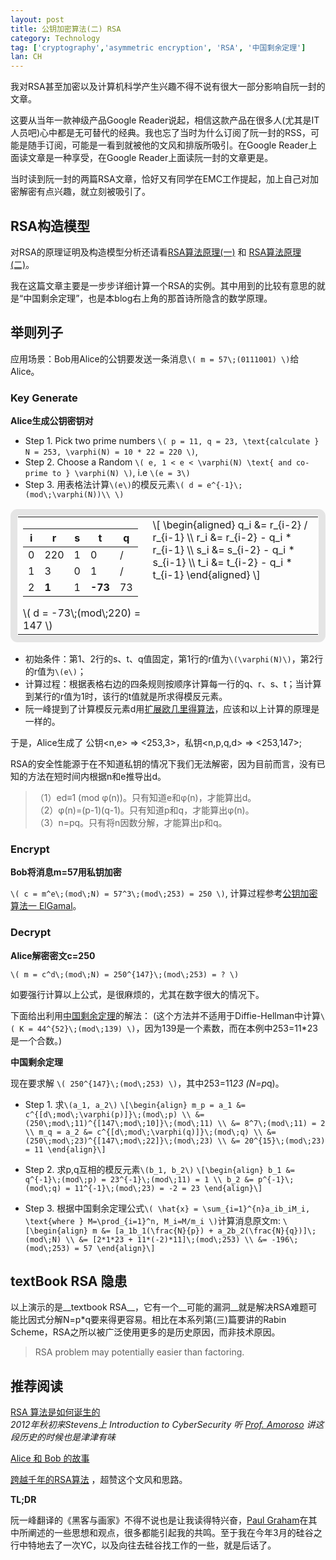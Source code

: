 ```yaml
---
layout: post
title: 公钥加密算法(二) RSA
category: Technology
tag: ['cryptography','asymmetric encryption', 'RSA', '中国剩余定理']
lan: CH
---
```


我对RSA甚至加密以及计算机科学产生兴趣不得不说有很大一部分影响自阮一封的文章。

这要从当年一款神级产品Google Reader说起，相信这款产品在很多人(尤其是IT人员吧)心中都是无可替代的经典。我也忘了当时为什么订阅了阮一封的RSS，可能是随手订阅，可能是一看到就被他的文风和排版所吸引。在Google Reader上面读文章是一种享受，在Google Reader上面读阮一封的文章更是。

<!--preview-->

当时读到阮一封的两篇RSA文章，恰好又有同学在EMC工作提起，加上自己对加密解密有点兴趣，就立刻被吸引了。

## RSA构造模型

对RSA的原理证明及构造模型分析还请看<a href="http://www.ruanyifeng.com/blog/2013/06/rsa_algorithm_part_one.html">RSA算法原理(一)</a> 和 <a href="http://www.ruanyifeng.com/blog/2013/07/rsa_algorithm_part_two.html">RSA算法原理 (二)</a>。

我在这篇文章主要是一步步详细计算一个RSA的实例。其中用到的比较有意思的就是“中国剩余定理”，也是本blog右上角的那首诗所隐含的数学原理。

## 举则列子

应用场景：Bob用Alice的公钥要发送一条消息`\( m = 57\;(0111001) \)`给Alice。

### Key Generate

__Alice生成公钥密钥对__

* Step 1. Pick two prime numbers `\( p = 11, q = 23, \text{calculate } N = 253, \varphi(N) = 10 * 22 = 220 \)`,
* Step 2. Choose a Random `\( e, 1 < e < \varphi(N) \text{ and co-prime to } \varphi(N) \)`, i.e `\(e = 3\)`
* Step 3. 用表格法计算`\(e\)`的模反元素`\( d = e^{-1}\;(mod\;\varphi(N))\\ \)`

<table style="border:11px solid #e5e5e5;padding: 1px;border-radius:0.7em;vertical-align:text-top">
<tbody><tr><td style="border:0">
  <table>
  <thead>
  <tr><th> i </th><th> r</th><th> s </th><th> t </th><th>  q  </th></tr>
  </thead>
  <tbody>
  <tr><td> 0 </td><td> 220 </td><td> 1 </td><td> 0 </td><td> / </td></tr>
  <tr><td> 1 </td><td> 3 </td><td> 0 </td><td> 1 </td><td> / </td></tr>
  <tr><td> 2 </td><td> <strong>1</strong> </td><td> 1 </td><td> <strong>-73</strong> </td><td> 73 </td></tr>
  </tbody>
  </table>
  \( d = -73\;(mod\;220) = 147 \)
</td><td style="border:0;vertical-align:text-top">
\[ \begin{aligned} q_i &= r_{i-2} / r_{i-1} \\
   r_i &= r_{i-2} - q_i * r_{i-1} \\
   s_i &= s_{i-2} - q_i * s_{i-1} \\
   t_i &= t_{i-2} - q_i * t_{i-1} \end{aligned} \]
</td></tr></tbody></table>

* 初始条件：第1、2行的s、t、q值固定，第1行的r值为`\(\varphi(N)\)`，第2行的r值为`\(e\)`；
* 计算过程：根据表格右边的四条规则按顺序计算每一行的q、r、s、t；当计算到某行的r值为1时，该行的t值就是所求得模反元素。
* 阮一峰提到了计算模反元素d用[扩展欧几里得算法](http://zh.wikipedia.org/wiki/%E6%89%A9%E5%B1%95%E6%AC%A7%E5%87%A0%E9%87%8C%E5%BE%97%E7%AE%97%E6%B3%95)，应该和以上计算的原理是一样的。

于是，Alice生成了 公钥<n,e> => <253,3>，私钥<n,p,q,d> => <253,147>;

<!--
至此，我们可以把`\(p,q\)`丢掉了，不仅是因为我们不再需要它们，更是为了安全考虑。因为，我们不希望有人能根据公钥推出私钥：
-->

RSA的安全性能源于在不知道私钥的情况下我们无法解密，因为目前而言，没有已知的方法在短时间内根据n和e推导出d。

<blockquote>
（1）ed≡1 (mod φ(n))。只有知道e和φ(n)，才能算出d。<br/>
（2）φ(n)=(p-1)(q-1)。只有知道p和q，才能算出φ(n)。<br/>
（3）n=pq。只有将n因数分解，才能算出p和q。
</blockquote>

### Encrypt

__Bob将消息m=57用私钥加密__

`\( c = m^e\;(mod\;N) = 57^3\;(mod\;253) = 250 \)`, 计算过程参考[公钥加密算法一 ElGamal](http://rangerway.com/way/2014/05/07/public-key-one-elgamal/)。

### Decrypt

__Alice解密密文c=250__

`\( m = c^d\;(mod\;N) = 250^{147}\;(mod\;253) = ? \)`

如要强行计算以上公式，是很麻烦的，尤其在数字很大的情况下。

下面给出利用[中国剩余定理](http://zh.wikipedia.org/wiki/%E4%B8%AD%E5%9B%BD%E5%89%A9%E4%BD%99%E5%AE%9A%E7%90%86)的解法： (这个方法并不适用于Diffie-Hellman中计算`\( K = 44^{52}\;(mod\;139) \)`，因为139是一个素数，而在本例中253=11*23是一个合数。)

__中国剩余定理__

现在要求解 `\( 250^{147}\;(mod\;253) \)`，其中253=11*23 (N=p*q)。

* Step 1. 求`\(a_1, a_2\)` `\[\begin{align} m_p = a_1 &= c^{[d\;mod\;\varphi(p)]}\;(mod\;p) \\
    &= (250\;mod\;11)^{[147\;mod\;10]}\;(mod\;11) \\
    &= 8^7\;(mod\;11) = 2 \\
m_q = a_2 &= c^{[d\;mod\;\varphi(q)]}\;(mod\;q) \\
    &= (250\;mod\;23)^{[147\;mod\;22]}\;(mod\;23) \\
    &= 20^{15}\;(mod\;23) = 11 \end{align}\]`

* Step 2. 求p,q互相的模反元素`\(b_1, b_2\)` `\[\begin{align} b_1 &= q^{-1}\;(mod\;p) = 23^{-1}\;(mod\;11) = 1 \\
    b_2 &= p^{-1}\;(mod\;q) = 11^{-1}\;(mod\;23) = -2 = 23 \end{align}\]`


* Step 3. 根据中国剩余定理公式`\( \hat{x} = \sum_{i=1}^{n}a_ib_iM_i, \text{where } M=\prod_{i=1}^n, M_i=M/m_i \)`计算消息原文m: `\[\begin{align} m &= [a_1b_1(\frac{N}{p}) + a_2b_2(\frac{N}{q})]\;(mod\;N) \\ &= [2*1*23 + 11*(-2)*11]\;(mod\;253) \\ &= -196\;(mod\;253) = 57 \end{align}\]`


## textBook RSA 隐患

以上演示的是__textbook RSA__，它有一个__可能的漏洞__就是解决RSA难题可能比因式分解N=p*q要来得更容易。相比在本系列第(三)篇要讲的Rabin Scheme，RSA之所以被广泛使用更多的是历史原因，而非技术原因。

<blockquote>
RSA problem may potentially easier than factoring.
</blockquote>

## 推荐阅读

[RSA 算法是如何诞生的](http://localhost-8080.com/2013/12/history-of-rsa/) <br/>
<i>2012年秋初来Stevens上 Introduction to CyberSecurity 听 [Prof. Amoroso](http://web.stevens.edu/compsci/people/faculty_profile.php?faculty_id=838) 讲这段历史的时候也是津津有味<!--，甚至很清楚地记得当时Amoroso眼中闪烁的光芒，说过的一些话。其中有一段大致是这样的意思：你们这么多国际学生来到Stevens读书，得到一个不错的学位，可以在华尔街找到一份体面的工作，当然你们大部分人应该选择这样做；但是，你有没有想过另外一种可能性？多年以后，当你回到Stevens再来见我的时候，可以给我递上一张名片，微笑地对我说，教授你好，这是我的公司，希望你有空来我的办公室坐坐。--></i>

[Alice 和 Bob 的故事](http://localhost-8080.com/2014/02/story-of-alice-and-bob/)

[跨越千年的RSA算法](http://www.matrix67.com/blog/archives/5100) ，超赞这个文风和思路。

__TL;DR__

阮一峰翻译的《黑客与画家》不得不说也是让我读得特兴奋，[Paul Graham](http://paulgraham.com/)在其中所阐述的一些思想和观点，很多都能引起我的共鸣。至于我在今年3月的硅谷之行中特地去了一次YC，以及向往去硅谷找工作的一些，就是后话了。

<!--
[ruanyifeng]       http://www.ruanyifeng.com/blog/ "阮一封的blog"
[RSA算法原理(一)]  http://www.ruanyifeng.com/blog/2013/06/rsa_algorithm_part_one.html "RSA算法原理 (一)"
[RSA算法原理(二)]  http://www.ruanyifeng.com/blog/2013/07/rsa_algorithm_part_two.html "RSA算法原理 (二)"
-->
